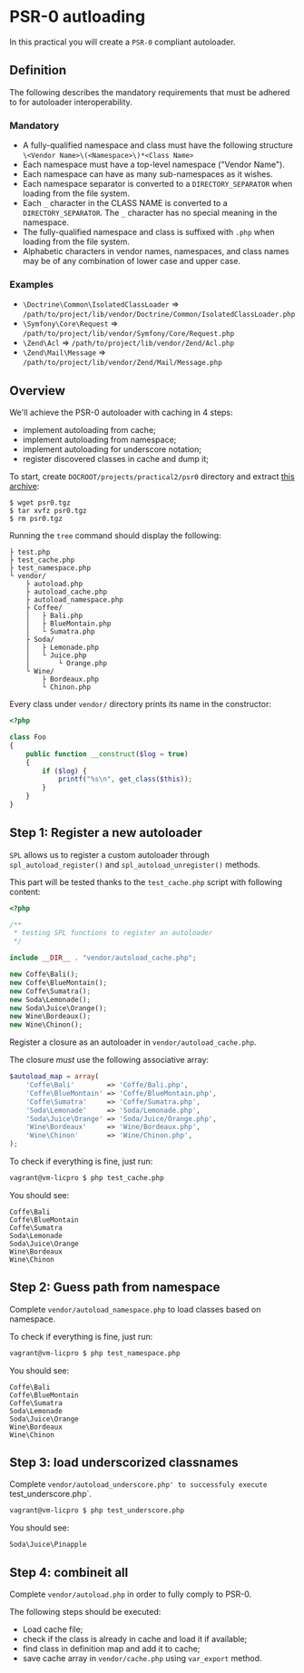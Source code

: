 PSR-0 autloading
================

In this practical you will create a `PSR-0` compliant autoloader.

Definition
----------

The following describes the mandatory requirements that must be adhered
to for autoloader interoperability.

### Mandatory

* A fully-qualified namespace and class must have the following
  structure `\<Vendor Name>\(<Namespace>\)*<Class Name>`
* Each namespace must have a top-level namespace ("Vendor Name").
* Each namespace can have as many sub-namespaces as it wishes.
* Each namespace separator is converted to a `DIRECTORY_SEPARATOR` when
  loading from the file system.
* Each `_` character in the CLASS NAME is converted to a
  `DIRECTORY_SEPARATOR`. The `_` character has no special meaning in the
  namespace.
* The fully-qualified namespace and class is suffixed with `.php` when
  loading from the file system.
* Alphabetic characters in vendor names, namespaces, and class names may
  be of any combination of lower case and upper case.

### Examples

* `\Doctrine\Common\IsolatedClassLoader` => `/path/to/project/lib/vendor/Doctrine/Common/IsolatedClassLoader.php`
* `\Symfony\Core\Request` => `/path/to/project/lib/vendor/Symfony/Core/Request.php`
* `\Zend\Acl` => `/path/to/project/lib/vendor/Zend/Acl.php`
* `\Zend\Mail\Message` => `/path/to/project/lib/vendor/Zend/Mail/Message.php`

Overview
--------

We'll achieve the PSR-0 autoloader with caching in 4 steps:

* implement autoloading from cache;
* implement autoloading from namespace;
* implement autoloading for underscore notation;
* register discovered classes in cache and dump it;

To start, create `DOCROOT/projects/practical2/psr0` directory and extract
[this archive](psr0.tgz):

    $ wget psr0.tgz
    $ tar xvfz psr0.tgz
    $ rm psr0.tgz

Running the `tree` command should display the following:

    ├ test.php
    ├ test_cache.php
    ├ test_namespace.php
    └ vendor/
        ├ autoload.php
        ├ autoload_cache.php
        ├ autoload_namespace.php
        ├ Coffee/
        │   ├ Bali.php
        │   ├ BlueMontain.php
        │   └ Sumatra.php
        ├ Soda/
        │   ├ Lemonade.php
        │   └ Juice.php
        │       └ Orange.php
        └ Wine/
            ├ Bordeaux.php
            └ Chinon.php

Every class under `vendor/` directory prints its name in the constructor:

``` php
<?php

class Foo
{
    public function __construct($log = true)
    {
        if ($log) {
            printf("%s\n", get_class($this));
        }
    }
}
```

Step 1: Register a new autoloader
---------------------------------

`SPL` allows us to register a custom autoloader through `spl_autoload_register()`
and `spl_autoload_unregister()` methods.

This part will be tested thanks to the `test_cache.php` script with following
content:

``` php
<?php

/**
 * testing SPL functions to register an autoloader
 */

include __DIR__ . "vendor/autoload_cache.php";

new Coffe\Bali();
new Coffe\BlueMontain();
new Coffe\Sumatra();
new Soda\Lemonade();
new Soda\Juice\Orange();
new Wine\Bordeaux();
new Wine\Chinon();
```

Register a closure as an autoloader in `vendor/autoload_cache.php`.

The closure _must_ use the following associative array:

``` php
$autoload_map = array(
    'Coffe\Bali'		=> 'Coffe/Bali.php',
    'Coffe\BlueMontain'	=> 'Coffe/BlueMontain.php',
    'Coffe\Sumatra'		=> 'Coffe/Sumatra.php',
    'Soda\Lemonade'		=> 'Soda/Lemonade.php',
    'Soda\Juice\Orange' => 'Soda/Juice/Orange.php',
    'Wine\Bordeaux'		=> 'Wine/Bordeaux.php',
    'Wine\Chinon'		=> 'Wine/Chinon.php',
);
```

To check if everything is fine, just run:

``` bash
vagrant@vm-licpro $ php test_cache.php
```

You should see:

    Coffe\Bali
    Coffe\BlueMontain
    Coffe\Sumatra
    Soda\Lemonade
    Soda\Juice\Orange
    Wine\Bordeaux
    Wine\Chinon


Step 2: Guess path from namespace
---------------------------------

Complete `vendor/autoload_namespace.php` to load classes based on namespace.

To check if everything is fine, just run:

``` bash
vagrant@vm-licpro $ php test_namespace.php
```

You should see:

    Coffe\Bali
    Coffe\BlueMontain
    Coffe\Sumatra
    Soda\Lemonade
    Soda\Juice\Orange
    Wine\Bordeaux
    Wine\Chinon

Step 3: load underscorized classnames
-------------------------------------

Complete `vendor/autoload_underscore.php' to successfuly execute `test_underscore.php`.

``` bash
vagrant@vm-licpro $ php test_underscore.php
```

You should see:

    Soda\Juice\Pinapple

Step 4: combineit all
---------------------

Complete `vendor/autoload.php` in order to fully comply to PSR-0.

The following steps should be executed:

* Load cache file;
* check if the class is already in cache and load it if available;
* find class in definition map and add it to cache;
* save cache array in `vendor/cache.php` using `var_export` method.

